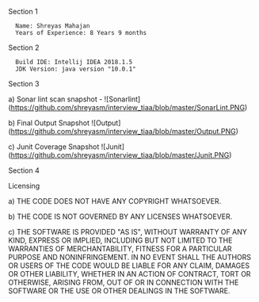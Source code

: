 Section 1

      Name: Shreyas Mahajan
      Years of Experience: 8 Years 9 months

Section 2

      Build IDE: Intellij IDEA 2018.1.5
      JDK Version: java version "10.0.1"

Section 3

a)     Sonar lint scan snapshot -
       ![Sonarlint] (https://github.com/shreyasm/interview_tiaa/blob/master/SonarLint.PNG)

b)     Final Output Snapshot
       ![Output] (https://github.com/shreyasm/interview_tiaa/blob/master/Output.PNG)

c)     Junit Coverage Snapshot
       ![Junit] (https://github.com/shreyasm/interview_tiaa/blob/master/Junit.PNG)


Section 4

Licensing

a)     THE CODE DOES NOT HAVE ANY COPYRIGHT WHATSOEVER.

b)     THE CODE IS NOT GOVERNED BY ANY LICENSES WHATSOEVER.

c)     THE SOFTWARE IS PROVIDED "AS IS", WITHOUT WARRANTY OF ANY KIND, EXPRESS OR IMPLIED, INCLUDING BUT NOT LIMITED TO THE WARRANTIES OF MERCHANTABILITY, FITNESS FOR A PARTICULAR PURPOSE AND NONINFRINGEMENT. IN NO EVENT SHALL THE AUTHORS OR USERS OF THE CODE WOULD BE LIABLE FOR ANY CLAIM, DAMAGES OR OTHER LIABILITY, WHETHER IN AN ACTION OF CONTRACT, TORT OR OTHERWISE, ARISING FROM, OUT OF OR IN CONNECTION WITH THE SOFTWARE OR THE USE OR OTHER DEALINGS IN THE SOFTWARE.
